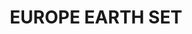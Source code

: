 ---
title: "EUROPE EARTH SET "
price: "TBA"
desc: "Opis nije dostupan"
img_path: "/assets/img/A.MIG-7408.jpg"
brand: AMMO
available: true
cat: "weathering"
subcat: "WEATHERING SETS"
subsubcat: "SS"
---
